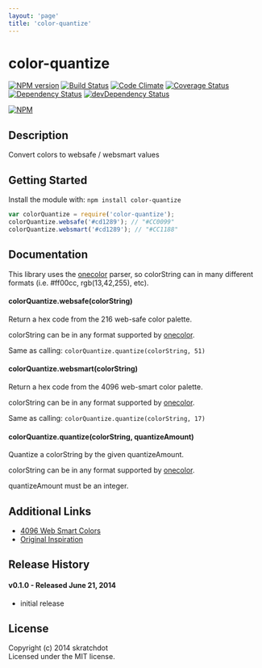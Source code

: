```yaml
---
layout: 'page'
title: 'color-quantize'
---
```


# color-quantize

[![NPM version](https://badge.fury.io/js/color-quantize.svg)](http://badge.fury.io/js/color-quantize)
[![Build Status](https://travis-ci.org/skratchdot/color-quantize.png?branch=master)](https://travis-ci.org/skratchdot/color-quantize)
[![Code Climate](https://codeclimate.com/github/skratchdot/color-quantize.png)](https://codeclimate.com/github/skratchdot/color-quantize)
[![Coverage Status](https://coveralls.io/repos/skratchdot/color-quantize/badge.png)](https://coveralls.io/r/skratchdot/color-quantize)
[![Dependency Status](https://david-dm.org/skratchdot/color-quantize.svg)](https://david-dm.org/skratchdot/color-quantize)
[![devDependency Status](https://david-dm.org/skratchdot/color-quantize/dev-status.svg)](https://david-dm.org/skratchdot/color-quantize#info=devDependencies)

[![NPM](https://nodei.co/npm/color-quantize.png)](https://npmjs.org/package/color-quantize)

## Description

Convert colors to websafe / websmart values

## Getting Started

Install the module with: `npm install color-quantize`

```javascript
var colorQuantize = require('color-quantize');
colorQuantize.websafe('#cd1289'); // "#CC0099"
colorQuantize.websmart('#cd1289'); // "#CC1188"
```

## Documentation

This library uses the [onecolor](https://github.com/One-com/one-color) parser,
so colorString can in many different formats (i.e. #ff00cc, rgb(13,42,255), etc).

#### colorQuantize.websafe(colorString)

Return a hex code from the 216 web-safe color palette.

colorString can be in any format supported by [onecolor](https://github.com/One-com/one-color).

Same as calling: `colorQuantize.quantize(colorString, 51)`

#### colorQuantize.websmart(colorString)

Return a hex code from the 4096 web-smart color palette.

colorString can be in any format supported by [onecolor](https://github.com/One-com/one-color).

Same as calling: `colorQuantize.quantize(colorString, 17)`

#### colorQuantize.quantize(colorString, quantizeAmount)

Quantize a colorString by the given quantizeAmount.

colorString can be in any format supported by [onecolor](https://github.com/One-com/one-color).

quantizeAmount must be an integer.

## Additional Links

- [4096 Web Smart Colors](http://cloford.com/resources/colours/websmart1.htm)
- [Original Inspiration](http://mudcu.be/sphere/)

## Release History

#### v0.1.0 - Released June 21, 2014

- initial release

## License

Copyright (c) 2014 skratchdot  
Licensed under the MIT license.
